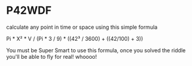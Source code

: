 # P42WDF
calculate any point in time or space using this simple formula

Pi * X² * V / (Pi * 3 / 9) * ((42³ / 3600) + ((42/100) + 3))

You must be Super Smart to use this formula, once you solved the riddle you'll be able to fly for real! whoooo!
